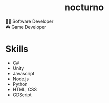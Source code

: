 <h1 align="center">nocturno</h1>

:man_technologist: Software Developer<br>
:video_game: Game Developer<br>

# Skills
* C#
* Unity
* Javascript
* Node.js
* Python
* HTML, CSS
* GDScript
